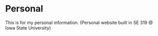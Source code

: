 # Personal
This is for my personal information. (Personal website built in SE 319 @ Iowa State University)
